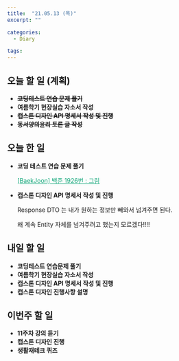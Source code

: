 ```yaml
---
title:  "21.05.13 (목)"
excerpt: ""

categories:
  - Diary

tags:
---
```


## 오늘 할 일 (계획)

- **~~코딩테스트 연습 문제 풀기~~**
- **여름학기 현장실습 자소서 작성**
- **~~캡스톤 디자인 API 명세서 작성 및 진행~~**
- **~~동서양의윤리 토론 글 작성~~**


## 오늘 한 일

- **코딩 테스트 연습 문제 풀기**

  <a href="https://nam-ki-bok.github.io/baekjoon/Baek_1926/" style="color:#0FA678" target="_blank">[BaekJoon] 백준 1926번 : 그림</a>

- **캡스톤 디자인 API 명세서 작성 및 진행**

  Response DTO 는 내가 원하는 정보만 빼와서 넘겨주면 된다.

  왜 계속 Entity 자체를 넘겨주려고 했는지 모르겠다!!!!


##  내일 할 일

- **코딩테스트 연습문제 풀기**
- **여름학기 현장실습 자소서 작성**
- **캡스톤 디자인 API 명세서 작성 및 진행**
- **캡스톤 디자인 진행사항 설명**

## 이번주 할 일

- **11주차 강의 듣기**
- **캡스톤 디자인 진행**
- **생활재테크 퀴즈**

<br>

